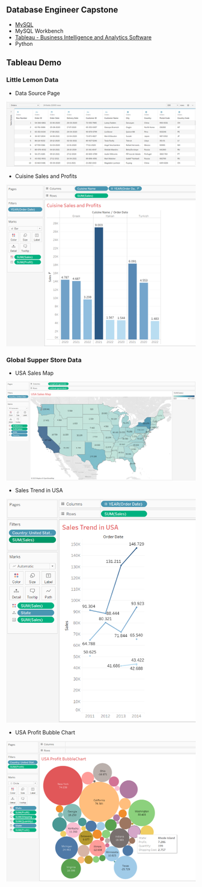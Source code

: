 ## Database Engineer Capstone

- [MySQL][0]
- MySQL Workbench
- [Tableau - Business Intelligence and Analytics Software][1]
- Python

## Tableau Demo

### Little Lemon Data

- Data Source Page

<img src="Week3-Exercise\Data visualization/DataSource.png"/>

- Cuisine Sales and Profits

<img src="Week3-Exercise\Data visualization/Task 4 - Cuisine Sales and Profits.png"/>

### Global Supper Store Data

- USA Sales Map

<img src="addition_GSS/USA Sales Map.png"/>

- Sales Trend in USA

<img src="addition_GSS/USA Sales Trend.png"/>

- USA Profit Bubble Chart

<img src="addition_GSS/USA Profit Bubble Chart.png"/>

[0]: https://www.mysql.com/
[1]: https://www.tableau.com/